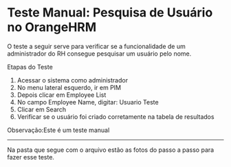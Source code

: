 # Teste Manual: Pesquisa de Usuário no OrangeHRM

O teste a seguir serve para verificar se a funcionalidade de um administrador do RH consegue pesquisar um usuário pelo nome.

Etapas do Teste

1. Acessar o sistema como administrador  
2. No menu lateral esquerdo, ir em PIM  
3. Depois clicar em Employee List  
4. No campo Employee Name, digitar: Usuario Teste  
5. Clicar em Search  
6. Verificar se o usuário foi criado corretamente na tabela de resultados

Observação:Este é um teste manual

---

Na pasta que segue com o arquivo estão as fotos do passo a passo para fazer esse teste.
